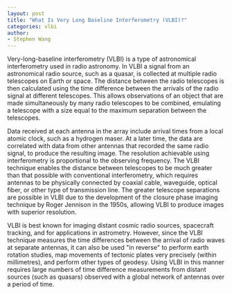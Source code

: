```yaml
---
layout: post
title: "What Is Very Long Baseline Interferometry (VLBI)?"
categories: vlbi
author:
- Stephen Wang
---
```

Very-long-baseline interferometry (VLBI) is a type of astronomical interferometry used in radio astronomy. In VLBI a signal from an astronomical radio source, such as a quasar, is collected at multiple radio telescopes on Earth or space. The distance between the radio telescopes is then calculated using the time difference between the arrivals of the radio signal at different telescopes. This allows observations of an object that are made simultaneously by many radio telescopes to be combined, emulating a telescope with a size equal to the maximum separation between the telescopes.

Data received at each antenna in the array include arrival times from a local atomic clock, such as a hydrogen maser. At a later time, the data are correlated with data from other antennas that recorded the same radio signal, to produce the resulting image. The resolution achievable using interferometry is proportional to the observing frequency. The VLBI technique enables the distance between telescopes to be much greater than that possible with conventional interferometry, which requires antennas to be physically connected by coaxial cable, waveguide, optical fiber, or other type of transmission line. The greater telescope separations are possible in VLBI due to the development of the closure phase imaging technique by Roger Jennison in the 1950s, allowing VLBI to produce images with superior resolution.

VLBI is best known for imaging distant cosmic radio sources, spacecraft tracking, and for applications in astrometry. However, since the VLBI technique measures the time differences between the arrival of radio waves at separate antennas, it can also be used "in reverse" to perform earth rotation studies, map movements of tectonic plates very precisely (within millimetres), and perform other types of geodesy. Using VLBI in this manner requires large numbers of time difference measurements from distant sources (such as quasars) observed with a global network of antennas over a period of time.
